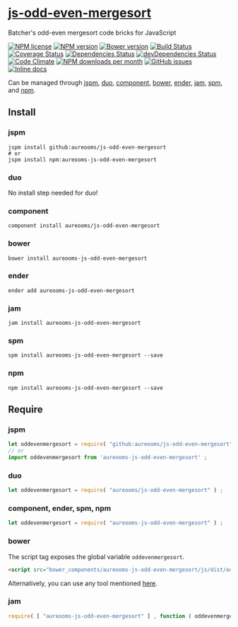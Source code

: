 [js-odd-even-mergesort](http://aureooms.github.io/js-odd-even-mergesort)
==

Batcher's odd-even mergesort code bricks for JavaScript

[![NPM license](http://img.shields.io/npm/l/aureooms-js-odd-even-mergesort.svg?style=flat)](https://raw.githubusercontent.com/aureooms/js-odd-even-mergesort/master/LICENSE)
[![NPM version](http://img.shields.io/npm/v/aureooms-js-odd-even-mergesort.svg?style=flat)](https://www.npmjs.org/package/aureooms-js-odd-even-mergesort)
[![Bower version](http://img.shields.io/bower/v/aureooms-js-odd-even-mergesort.svg?style=flat)](http://bower.io/search/?q=aureooms-js-odd-even-mergesort)
[![Build Status](http://img.shields.io/travis/aureooms/js-odd-even-mergesort.svg?style=flat)](https://travis-ci.org/aureooms/js-odd-even-mergesort)
[![Coverage Status](http://img.shields.io/coveralls/aureooms/js-odd-even-mergesort.svg?style=flat)](https://coveralls.io/r/aureooms/js-odd-even-mergesort)
[![Dependencies Status](http://img.shields.io/david/aureooms/js-odd-even-mergesort.svg?style=flat)](https://david-dm.org/aureooms/js-odd-even-mergesort#info=dependencies)
[![devDependencies Status](http://img.shields.io/david/dev/aureooms/js-odd-even-mergesort.svg?style=flat)](https://david-dm.org/aureooms/js-odd-even-mergesort#info=devDependencies)
[![Code Climate](http://img.shields.io/codeclimate/github/aureooms/js-odd-even-mergesort.svg?style=flat)](https://codeclimate.com/github/aureooms/js-odd-even-mergesort)
[![NPM downloads per month](http://img.shields.io/npm/dm/aureooms-js-odd-even-mergesort.svg?style=flat)](https://www.npmjs.org/package/aureooms-js-odd-even-mergesort)
[![GitHub issues](http://img.shields.io/github/issues/aureooms/js-odd-even-mergesort.svg?style=flat)](https://github.com/aureooms/js-odd-even-mergesort/issues)
[![Inline docs](http://inch-ci.org/github/aureooms/js-odd-even-mergesort.svg?branch=master&style=shields)](http://inch-ci.org/github/aureooms/js-odd-even-mergesort)

Can be managed through [jspm](https://github.com/jspm/jspm-cli),
[duo](https://github.com/duojs/duo),
[component](https://github.com/componentjs/component),
[bower](https://github.com/bower/bower),
[ender](https://github.com/ender-js/Ender),
[jam](https://github.com/caolan/jam),
[spm](https://github.com/spmjs/spm),
and [npm](https://github.com/npm/npm).

## Install

### jspm
```terminal
jspm install github:aureooms/js-odd-even-mergesort
# or
jspm install npm:aureooms-js-odd-even-mergesort
```
### duo
No install step needed for duo!

### component
```terminal
component install aureooms/js-odd-even-mergesort
```

### bower
```terminal
bower install aureooms-js-odd-even-mergesort
```

### ender
```terminal
ender add aureooms-js-odd-even-mergesort
```

### jam
```terminal
jam install aureooms-js-odd-even-mergesort
```

### spm
```terminal
spm install aureooms-js-odd-even-mergesort --save
```

### npm
```terminal
npm install aureooms-js-odd-even-mergesort --save
```

## Require
### jspm
```js
let oddevenmergesort = require( "github:aureooms/js-odd-even-mergesort" ) ;
// or
import oddevenmergesort from 'aureooms-js-odd-even-mergesort' ;
```
### duo
```js
let oddevenmergesort = require( "aureooms/js-odd-even-mergesort" ) ;
```

### component, ender, spm, npm
```js
let oddevenmergesort = require( "aureooms-js-odd-even-mergesort" ) ;
```

### bower
The script tag exposes the global variable `oddevenmergesort`.
```html
<script src="bower_components/aureooms-js-odd-even-mergesort/js/dist/odd-even-mergesort.min.js"></script>
```
Alternatively, you can use any tool mentioned [here](http://bower.io/docs/tools/).

### jam
```js
require( [ "aureooms-js-odd-even-mergesort" ] , function ( oddevenmergesort ) { ... } ) ;
```